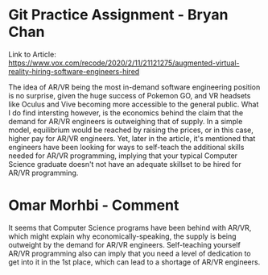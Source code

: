 # Git Practice Assignment - Bryan Chan

Link to Article: https://www.vox.com/recode/2020/2/11/21121275/augmented-virtual-reality-hiring-software-engineers-hired

The idea of AR/VR being the most in-demand software engineering position is no surprise, given the huge success of Pokemon GO, and VR headsets like Oculus and Vive becoming more accessible to the general public. What I do find intersting however, is the economics behind the claim that the demand for AR/VR engineers is outweighing that of supply. In a simple model, equilibrium would be reached by raising the prices, or in this case, higher pay for AR/VR engineers. Yet, later in the article, it's mentioned that engineers have been looking for ways to self-teach the additional skills needed for AR/VR programming, implying that your typical Computer Science graduate doesn't not have an adequate skillset to be hired for AR/VR programming. 

# Omar Morhbi - Comment

It seems that Computer Science programs have been behind with AR/VR, which might explain why economically-speaking, the supply is being outweight by the demand for AR/VR engineers. Self-teaching yourself AR/VR programming also can imply that you need a level of dedication to get into it in the 1st place, which can lead to a shortage of AR/VR engineers.
